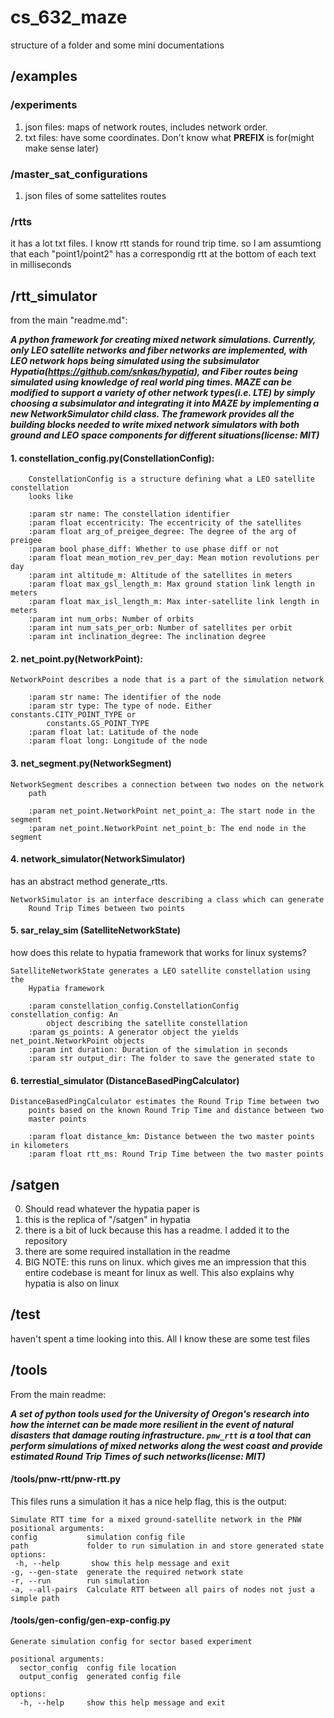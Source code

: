 # cs_632_maze
structure of a folder and some mini documentations


## /examples

### /experiments
1. json files: maps of network routes, includes network order.
2. txt files: have some coordinates. Don't know what **PREFIX** is for(might make sense later)

### /master_sat_configurations
1. json files of some sattelites routes

### /rtts
it has a lot txt files. I know rtt stands for round trip time. so I am assumtiong that each "point1/point2" has a correspondig rtt at the bottom of each text in milliseconds



## /rtt_simulator

from the main "readme.md": 

***A python framework for creating mixed network simulations. Currently, only LEO satellite networks and fiber networks are implemented, with LEO network hops being simulated using the subsimulator Hypatia(https://github.com/snkas/hypatia), and Fiber routes being simulated using knowledge of real world ping times. MAZE can be modified to support a variety of other network types(i.e. LTE) by simply choosing a subsimulator and integrating it into MAZE by implementing a new NetworkSimulator child class. The framework provides all the building blocks needed to write mixed network simulators with both ground and LEO space components for different situations(license: MIT)***

#### 1. constellation_config.py(ConstellationConfig):
```
    ConstellationConfig is a structure defining what a LEO satellite constellation
    looks like

    :param str name: The constellation identifier
    :param float eccentricity: The eccentricity of the satellites
    :param float arg_of_preigee_degree: The degree of the arg of preigee
    :param bool phase_diff: Whether to use phase diff or not
    :param float mean_motion_rev_per_day: Mean motion revolutions per day
    :param int altitude_m: Altitude of the satellites in meters
    :param float max_gsl_length_m: Max ground station link length in meters
    :param float max_isl_length_m: Max inter-satellite link length in meters
    :param int num_orbs: Number of orbits
    :param int num_sats_per_orb: Number of satellites per orbit
    :param int inclination_degree: The inclination degree
```

#### 2. net_point.py(NetworkPoint):
```
NetworkPoint describes a node that is a part of the simulation network

    :param str name: The identifier of the node
    :param str type: The type of node. Either constants.CITY_POINT_TYPE or
        constants.GS_POINT_TYPE
    :param float lat: Latitude of the node
    :param float long: Longitude of the node
```
#### 3. net_segment.py(NetworkSegment) 
```
NetworkSegment describes a connection between two nodes on the network
    path

    :param net_point.NetworkPoint net_point_a: The start node in the segment
    :param net_point.NetworkPoint net_point_b: The end node in the segment
```

#### 4. network_simulator(NetworkSimulator)

has an abstract method generate_rtts.

```
NetworkSimulator is an interface describing a class which can generate
    Round Trip Times between two points
```

#### 5. sar_relay_sim (SatelliteNetworkState)

how does this relate to hypatia framework that works for linux systems? 


```
SatelliteNetworkState generates a LEO satellite constellation using the
    Hypatia framework

    :param constellation_config.ConstellationConfig constellation_config: An
        object describing the satellite constellation
    :param gs_points: A generator object the yields net_point.NetworkPoint objects
    :param int duration: Duration of the simulation in seconds
    :param str output_dir: The folder to save the generated state to
```

#### 6. terrestial_simulator (DistanceBasedPingCalculator)

```
DistanceBasedPingCalculator estimates the Round Trip Time between two
    points based on the known Round Trip Time and distance between two
    master points

    :param float distance_km: Distance between the two master points in kilometers
    :param float rtt_ms: Round Trip Time between the two master points
```

## /satgen
0. Should read whatever the hypatia paper is
1. this is the replica of "/satgen" in hypatia
2. there is a bit of luck because this has a readme. I added it to the repository
3. there are some required installation in the readme
4. BIG NOTE: this runs on linux. which gives me an impression that this entire codebase is meant for linux as well.
This also explains why hypatia is also on linux

## /test

haven't spent a time looking into this. All I know these are some test files

## /tools

From the main readme:

***A set of python tools used for the University of Oregon's research into how the internet can be made more resilient in the event of natural disasters that damage routing infrastructure. `pnw_rtt` is a tool that can perform simulations of mixed networks along the west coast and provide estimated Round Trip Times of such networks(license: MIT)***


#### /tools/pnw-rtt/pnw-rtt.py

This files runs a simulation it has a nice help flag, this is the output:

```
Simulate RTT time for a mixed ground-satellite network in the PNW                                                                                                                                                                               positional arguments:          
config           simulation config file                                                                                
path             folder to run simulation in and store generated state                                                                                                                                                                        options:                                                                                                                 
 -h, --help       show this help message and exit                                                                        
-g, --gen-state  generate the required network state                                                                    
-r, --run        run simulation                                                                                        
-a, --all-pairs  Calculate RTT between all pairs of nodes not just a simple path 
```


#### /tools/gen-config/gen-exp-config.py

```
Generate simulation config for sector based experiment

positional arguments:
  sector_config  config file location
  output_config  generated config file

options:
  -h, --help     show this help message and exit
```
